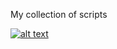 My collection of scripts 


[![alt text](http://static.copyrighted.com/images/seal.gif "Logo Title Text 1")](http://www.copyrighted.com/copyrights/view/2kkb-dea3-1h8g-ebxh) 

